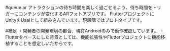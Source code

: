 #queue.ar
アトラクションの待ち時間を楽しく過ごせるよう、待ち時間をトリガーにコンテンツが変化するARフォトアプリです。
FlutterプロジェクトにUnityをUaalとして組み込んでいます。現段階ではプロトタイプです。

#補足
・開発者の開発環境の都合、現在Androidのみで動作確認しています。
・Flutterをベースにした背景としては、機能拡張性やFlutterプロジェクトに機能移植することを想定しいたからです。
